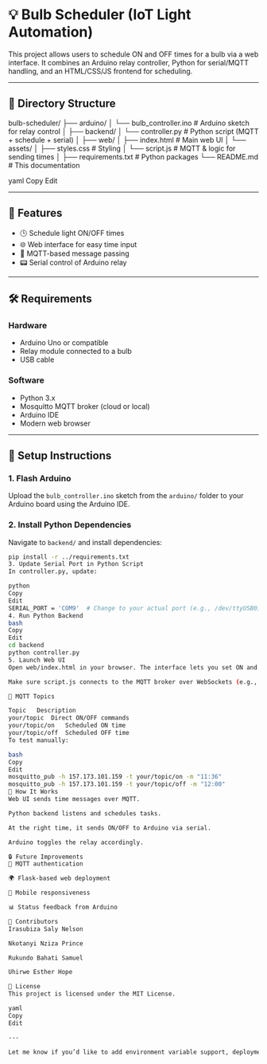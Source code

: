 # 💡 Bulb Scheduler (IoT Light Automation)

This project allows users to schedule ON and OFF times for a bulb via a web interface. It combines an Arduino relay controller, Python for serial/MQTT handling, and an HTML/CSS/JS frontend for scheduling.

---

## 📁 Directory Structure

bulb-scheduler/ ├── arduino/ │ └── bulb_controller.ino # Arduino sketch for relay control │ ├── backend/ │ └── controller.py # Python script (MQTT + schedule + serial) │ ├── web/ │ ├── index.html # Main web UI │ └── assets/ │ ├── styles.css # Styling │ └── script.js # MQTT & logic for sending times │ ├── requirements.txt # Python packages └── README.md # This documentation

yaml
Copy
Edit

---

## 🚀 Features

- 🕒 Schedule light ON/OFF times
- 🌐 Web interface for easy time input
- 🔁 MQTT-based message passing
- 📟 Serial control of Arduino relay

---

## 🛠️ Requirements

### Hardware
- Arduino Uno or compatible
- Relay module connected to a bulb
- USB cable

### Software
- Python 3.x
- Mosquitto MQTT broker (cloud or local)
- Arduino IDE
- Modern web browser

---

## 🔧 Setup Instructions

### 1. Flash Arduino
Upload the `bulb_controller.ino` sketch from the `arduino/` folder to your Arduino board using the Arduino IDE.

### 2. Install Python Dependencies
Navigate to `backend/` and install dependencies:

```bash
pip install -r ../requirements.txt
3. Update Serial Port in Python Script
In controller.py, update:

python
Copy
Edit
SERIAL_PORT = 'COM9'  # Change to your actual port (e.g., /dev/ttyUSB0)
4. Run Python Backend
bash
Copy
Edit
cd backend
python controller.py
5. Launch Web UI
Open web/index.html in your browser. The interface lets you set ON and OFF times.

Make sure script.js connects to the MQTT broker over WebSockets (e.g., ws://157.173.101.159:9001).

📡 MQTT Topics

Topic	Description
your/topic	Direct ON/OFF commands
your/topic/on	Scheduled ON time
your/topic/off	Scheduled OFF time
To test manually:

bash
Copy
Edit
mosquitto_pub -h 157.173.101.159 -t your/topic/on -m "11:36"
mosquitto_pub -h 157.173.101.159 -t your/topic/off -m "12:00"
📜 How It Works
Web UI sends time messages over MQTT.

Python backend listens and schedules tasks.

At the right time, it sends ON/OFF to Arduino via serial.

Arduino toggles the relay accordingly.

🔒 Future Improvements
🔐 MQTT authentication

🌍 Flask-based web deployment

📲 Mobile responsiveness

📊 Status feedback from Arduino

👥 Contributors
Irasubiza Saly Nelson

Nkotanyi Nziza Prince

Rukundo Bahati Samuel

Uhirwe Esther Hope

📄 License
This project is licensed under the MIT License.

yaml
Copy
Edit

---

Let me know if you’d like to add environment variable support, deployment instructions, or CI/CD setup next!